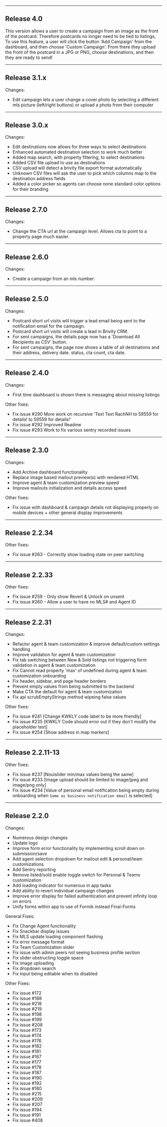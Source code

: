 -----------------
## Release 4.0

This version allows a user to create a campaign from an image as the front of the postcard. Therefore postcards no longer need to be tied to listings, To use this feature, a user will click the button 'Add Campaign' from the dashboard, and then choose 'Custom Campaign'.  From there they upload the front of the postcard in a JPG or PNG, choose destinations, and then they are ready to send!

-----------------
## Release 3.1.x
Changes:
- Edit campaign lets a user change a cover photo by selecting a different mls picture (left/right buttons) or upload a photo from their computer

-----------------
## Release 3.0.x
Changes:
- Edit destinations now allows for three ways to select destinations
- Enhanced automated destination selection to work much better
- Added map search, with property filtering, to select destinations
- Added CSV file upload to use as destinations
- CSV upload will detect a brivity file export format automatically
- Unknown CSV files will ask the user to pick which columns map to the destination address fields
- Added a color picker so agents can choose none standard color options for their branding

-----------------
## Release 2.7.0
Changes:
- Change the CTA url at the campaign level. Allows cta to point to a property page much easier.

-----------------
## Release 2.6.0
Changes:
- Create a campaign from an mls number.

-----------------
## Release 2.5.0
Changes:
- Postcard short url visits will trigger a lead email being sent to the notification email for the campaign.
- Postcard short url visits will create a lead in Brivity CRM.
- For sent campaigns, the details page now has a 'Download All Recipients as CSV' button.
- For sent campaigns, the page now shows a table of all destinations and their address, delivery date. status, cta count, cta date.

-----------------
## Release 2.4.0
Changes:
- First time dashboard is shown there is messaging about missing listings

Other fixes:
- Fix issue #290 More work on recursive 'Text Text RachNH to 59559 for details! to 59559 for details!'
- Fix issue #292 Improved Readme
- Fix issue #293 Work to fix various sentry recorded issues
-----------------
## Release 2.3.0
Changes:
- Add Archive dashboard functionality
- Replace image based mailout preview(s) with rendered HTML
- Improve agent & team customization preview speed
- Improve mailouts initialization and details access speed

Other fixes:
- Fix issue with dashboard & campaign details not displaying properly on mobile devices + other general display improvements

-----------------
## Release 2.2.34
Other fixes:
- Fix issue #263 - Correctly show loading state on peer switching

-----------------
## Release 2.2.33
Other fixes:
- Fix issue #259 - Only show Revert & Unlock on unsent
- Fix issue #260 - Allow a user to have no MLS# and Agent ID

-----------------
## Release 2.2.31
Changes:
- Refactor agent & team customization & improve default/custom settings handling
- Improve validation for agent & team customization
- Fix tab switching between New & Sold listings not triggering form validation in agent & team customization
- Fix Cannot read property 'max' of undefined during agent & team customization onboarding
- Fix header, sidebar, and page header borders
- Prevent empty values from being submitted to the backend
- Make CTA the default for agent & team customization
- Fix api scrubEmptyStrings method wipeing false values

Other fixes:
- Fix issue #241 [Change KWKLY code label to be more friendly]
- Fix issue #235 [KWKLY Code should error out if they don't modify the placeholder text]
- Fix issue #254 [Show address in map markers]

-----------------
## Release 2.2.11-13

Other fixes:
- Fix issue #237 [Nouislider min/max values being the same]
- Fix issue #233 [Image upload should be limited to image/jpeg and image/png only]
- Fix issue #234 [Value of personal email notification being empty during onboarding when `Same as business notification email` is selected]

----------------
## Release 2.2.0

Changes:
- Numerous design changes
- Update logo
- Improve form error functionality by implementing scroll down on submission/save
- Add agent selection dropdown for mailout edit & personal/team customizations
- Add Sentry reporting
- Remove listed/sold enable toggle switch for Personal & Teams customization
- Add loading indicator for numerous in app tasks
- Add ability to revert individual campaign changes
- Improve error display for failed authentication and prevent infinity loop on errors
- Unify forms within app to use of Formik instead Final-Forms

General Fixes:
- Fix Change Agent functionality
- Fix Snackbar display issues
- Fix MLS update loading component flashing
- Fix error message format
- Fix Team Customization slider
- Fix issue with admin peers not seeing business profile section
- Fix slider obstructing toggle space
- Fix image uploading
- Fix dropdown search
- Fix input being editable when its disabled

Other Fixes:
- Fix issue #172
- Fix issue #188
- Fix issue #218
- Fix issue #219
- Fix issue #198
- Fix issue #199
- Fix issue #208
- Fix issue #173
- Fix issue #174
- Fix issue #176
- Fix issue #182
- Fix issue #181
- Fix issue #167
- Fix issue #177
- Fix issue #178
- Fix issue #187
- Fix issue #190
- Fix issue #192
- Fix issue #180
- Fix issue #215
- Fix issue #209
- Fix issue #207
- Fix issue #194
- Fix issue #191
- Fix issue #408
